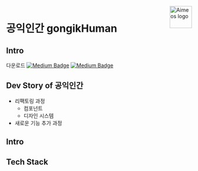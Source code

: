 
<!-- <div align='center'>
  <h1>공익인간</h1>
  <p>사회복무요원을 위한 종합 관리 어플리케이션</P>
</div> -->

<img src="https://aimeos.org/fileadmin/template/icons/logo.png" alt="Aimeos logo" title="Aimeos" align="right" height="60" />

# 공익인간 gongikHuman

## Intro
다운로드 [![Medium Badge](http://img.shields.io/badge/-android-12100E?style=flat&logo=android&link=https://play.google.com/store/apps/details?id=com.project.realproject&hl=ko&gl=US)](https://play.google.com/store/apps/details?id=com.project.realproject&hl=ko&gl=US)
[![Medium Badge](http://img.shields.io/badge/-iOS-12100E?style=flat&logo=apple&link=https://apps.apple.com/kr/app/공익인간/id1551639457)](https://apps.apple.com/kr/app/공익인간/id1551639457)


## Dev Story of 공익인간
- 리팩토링 과정
  - 컴포넌트
  - 디자인 시스템
- 새로운 기능 추가 과정


##  Intro


## Tech Stack


